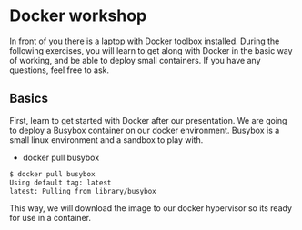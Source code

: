 # Docker workshop

In front of you there is a laptop with Docker toolbox installed.
During the following exercises, you will learn to get along with Docker in the basic way of working, and be able to deploy small containers.
If you have any questions, feel free to ask.

## Basics

First, learn to get started with Docker after our presentation.
We are going to deploy a Busybox container on our docker environment.
Busybox is a small linux environment and a sandbox to play with.

- docker pull busybox

```sh
$ docker pull busybox
Using default tag: latest
latest: Pulling from library/busybox
```

This way, we will download the image to our docker hypervisor so its ready for use in a container.
